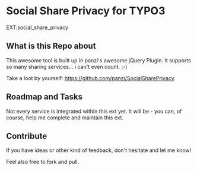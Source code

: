 # Social Share Privacy for TYPO3

EXT:social_share_privacy


## What is this Repo about

This awesome tool is built up in panzi's awesome jQuery Plugin. It supports so many sharing services... i can't even count. ;-)

Take a loot by yourself: https://github.com/panzi/SocialSharePrivacy.


## Roadmap and Tasks

Not every service is integrated within this ext yet. It will be - you can, of course, help me complete and maintain this ext.


## Contribute

If you have ideas or other kind of feedback, don't hesitate and let me know!

Feel also free to fork and pull.